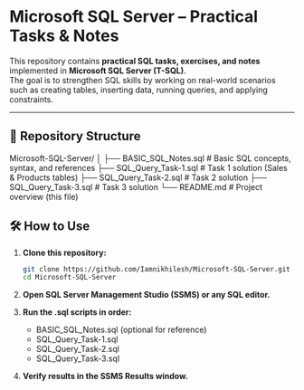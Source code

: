 # Microsoft SQL Server – Practical Tasks & Notes

This repository contains **practical SQL tasks, exercises, and notes** implemented in **Microsoft SQL Server (T-SQL)**.  
The goal is to strengthen SQL skills by working on real-world scenarios such as creating tables, inserting data, running queries, and applying constraints.

---

## 📂 Repository Structure
Microsoft-SQL-Server/
│
├── BASIC_SQL_Notes.sql # Basic SQL concepts, syntax, and references
├── SQL_Query_Task-1.sql # Task 1 solution (Sales & Products tables)
├── SQL_Query_Task-2.sql # Task 2 solution
├── SQL_Query_Task-3.sql # Task 3 solution
└── README.md # Project overview (this file)

## 🛠️ How to Use

1. **Clone this repository:**
   ```bash
   git clone https://github.com/Iamnikhilesh/Microsoft-SQL-Server.git
   cd Microsoft-SQL-Server
   
2. **Open SQL Server Management Studio (SSMS) or any SQL editor.**

3. **Run the .sql scripts in order:**
   - BASIC_SQL_Notes.sql (optional for reference)
   - SQL_Query_Task-1.sql
   - SQL_Query_Task-2.sql
   - SQL_Query_Task-3.sql

4. **Verify results in the SSMS Results window.**
